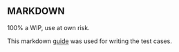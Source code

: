 ## MARKDOWN

100% a WIP, use at own risk.

This markdown [guide](https://guides.github.com/features/mastering-markdown/) was used for writing the test cases.

